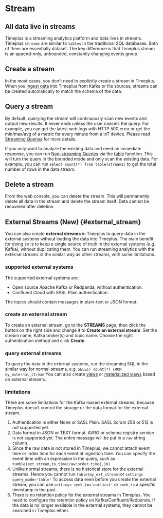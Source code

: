 # Stream

## All data live in streams

Timeplus is a streaming analytics platform and data lives in streams. Timeplus `streams` are similar to `tables` in the traditional SQL databases. Both of them are essentially dataset. The key difference is that Timeplus stream is an append-only, unbounded, constantly changing events group.



## Create a stream

In the most cases, you don't need to explicitly create a stream in Timeplus. When you [ingest data](ingestion) into Timeplus from Kafka or file sources, streams can be created automatically to match the schema of the data.



## Query a stream

By default, querying the stream will continuously scan new events and output new results. It never ends unless the user cancels the query. For example, you can get the latest web logs with HTTP 500 error or get the min/max/avg of a metric for every minute from a IoT device. Please read [Streaming Queries](stream-query) for more details.

If you only want to analyze the existing data and need an immediate response, you can run [Non-streaming Queries](history) via the [table](functions#table) function. This will turn the query in the bounded mode and only scan the existing data. For example, you can run `select count(*) from table(stream1)` to get the total number of rows in the data stream.



## Delete a stream

From the web console, you can delete the stream. This will permanently delete all data in the stream and delete the stream itself. Data cannot be recovered after deletion.



## External Streams (New) {#external_stream}

You can also create **external streams** in Timeplus to query data in the external systems without loading the data into Timeplus. The main benefit for doing so is to keep a single source of truth in the external systems (e.g. Kafka), without duplicating them. You can run streaming analytics with the external streams in the similar way as other streams, with some limitations. 

### supported external systems

The supported external systems are:

* Open source Apache Kafka or Redpanda, without authentication. 
* Confluent Cloud with SASL Plain authentication.

The topics should contain messages in plain-text or JSON format.

### create an external stream

To create an external stream, go to the **STREAMS** page, then click the button on the right side and change it to **Create an external stream**. Set the stream name, Kafka broker(s) and topic name. Choose the right authentication method and click **Create**.

### query external streams

To query the data in the external systems, run the streaming SQL in the similar way for normal streams, e.g. `SELECT count(*) FROM my_external_stream` You can also create [views](view) or [materialized views](view#materialized-view) based on external streams.

### limitations

There are some limitations for the Kafka-based external streams, because Timeplus doesn’t control the storage or the data format for the external stream.

1. Authentication is either None or SASL Plain. SASL Scram 256 or 512 is not supported yet.
2. Data format in JSON or TEXT format. AVRO or schema registry service is not supported yet. The entire message will be put in a `raw` string column.
3. Since the raw data is not stored in Timeplus, we cannot attach event time or index time for each event at ingestion time. You can specify the event time with an expression in the query, such as `tumble(ext_stream,to_time(raw:order_time),1m)`
4. Unlike normal streams, there is no historical store for the external streams. Hence you cannot run `table(my_ext_stream)`or `settings query_mode='table'` To access data even before you create the external stream, you can use `settings seek_to='earliest'` or `seek_to` a specific timestamp in the past.
5. There is no retention policy for the external streams in Timeplus. You need to configure the retention policy on Kafka/Confluent/Redpanda. If the data is no longer available in the external systems, they cannot be searched in Timeplus either.



